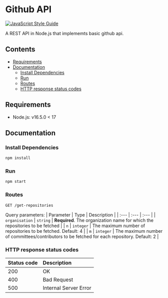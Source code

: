 # Github API

[![JavaScript Style Guide](https://cdn.rawgit.com/standard/standard/master/badge.svg)](https://github.com/standard/standard)

A REST API in Node.js that implememts basic github api.


## Contents
- [Requirements](#requirements)
- [Documentation](#documentation)
    - [Install Dependencies](#install-dependencies)
    - [Run](#run)
    - [Routes](#routes)
    - [HTTP response status codes](#http-response-status-codes)


## Requirements
- Node.js: v16.5.0 < 17

## Documentation

### Install Dependencies
```bash
npm install
``` 

### Run
```bash
npm start
```

### Routes
```http
GET /get-repositories
```

Query parameters:
| Parameter | Type | Description |
| :--- | :--- | :--- |
| `organisation` | `string` | **Required**. The organization name for which the repositories to be fetched |
| `n` | `integer` | The maximum number of repositories to be fetched. Default: 4 |
| `m` | `integer` | The maximum number of committees/contributors to be fetched for each repository. Default: 2 |



### HTTP response status codes


| Status code | Description |
| :--- | :--- |
| 200 | OK |
| 400 | Bad Request |
| 500 | Internal Server Error |


